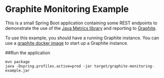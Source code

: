 # Graphite Monitoring Example

This is a small Spring Boot application containing some REST endpoints to demonstrate the use of the [Java Metrics library](http://metrics.dropwizard.io/) and reporting to [Graphite](http://graphite.wikidot.com/).

To use this example, you should have a running Graphite instance. You can use a [graphite docker image](https://github.com/Manfred73/graphite) to start up a Graphite instance.

##Run the application
```
mvn package
java -Dspring.profiles.active=prod -jar target/graphite-monitoring-example.jar
```
